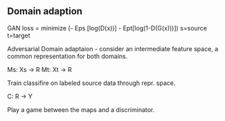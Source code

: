 ## Domain adaption
GAN loss = minimize (- Eps [log(D(x))]  -  Ept[log(1-D(G(x)))])
s=source t=target

Adversarial Domain adaptaion - consider an intermediate feature space, a common representation for both domains.

Ms: Xs -> R        Mt: Xt -> R

Train classifire on labeled source data through repr. space.

C: R -> Y

Play a game between the maps and a discriminator.

